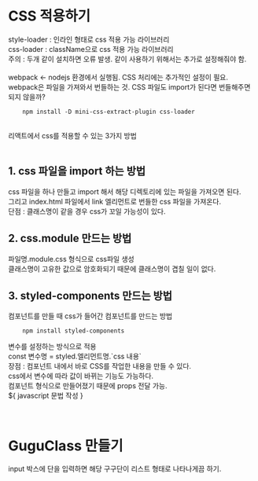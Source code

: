 # CSS 적용하기
style-loader : 인라인 형태로 css 적용 가능 라이브러리
<br>
css-loader : className으로 css 적용 가능 라이브러리
<br>
주의 : 두개 같이 설치하면 오류 발생. 같이 사용하기 위해서는 추가로 설정해줘야 함.
<br>
<br>
webpack <- nodejs 환경에서 실행됨. CSS 처리에는 추가적인 설정이 필요.
<br>
webpack은 파일을 가져와서 번들하는 것. CSS 파일도 import가 된다면 번들해주면 되지 않을까?
```
    npm install -D mini-css-extract-plugin css-loader
```

<br>
리액트에서 css를 적용할 수 있는 3가지 방법
<br>
<br>


## 1. css 파일을 import 하는 방법
css 파일을 하나 만들고 import 해서 해당 디렉토리에 있는 파일을 가져오면 된다.
<br>
그리고 index.html 파일에서 link 엘리먼트로 번들한 css 파일을 가져온다.
<br>
단점 : 클래스명이 같을 경우 css가 꼬일 가능성이 있다.
<br>

## 2. css.module 만드는 방법
파일명.module.css 형식으로 css파일 생성
<br>
클래스명이 고유한 값으로 암호화되기 때문에 클래스명이 겹칠 일이 없다.
<br>


## 3. styled-components 만드는 방법
컴포넌트를 만들 때 css가 들어간 컴포넌트를 만드는 방법
```
    npm install styled-components
```

변수를 설정하는 방식으로 적용
<br>
const 변수명 = styled.엘리먼트명.\`css 내용\`
<br>
장점 : 컴포넌트 내에서 바로 CSS를 작업한 내용을 만들 수 있다.
<br>
css에서 변수에 따라 값이 바뀌는 기능도 가능하다.
<br>
컴포넌트 형식으로 만들어졌기 때문에 props 전달 가능.
<br>
${ javascript 문법 작성 }

<br>

# GuguClass 만들기
input 박스에 단을 입력하면 해당 구구단이 리스트 형태로 나타나게끔 하기.